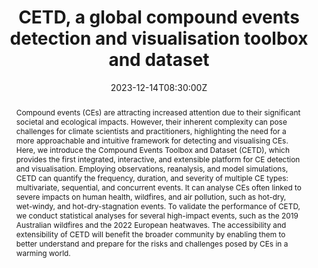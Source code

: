 ---
title: CETD, a global compound events detection and visualisation toolbox and dataset

event: AGU 2023
event_url: https://agu.confex.com/agu/fm23/meetingapp.cgi/Paper/1393543

location: Moscone Center
address:
  street: 747 Howard St
  city: San Francisco
  region: CA
  postcode: '94103'
  country: United States

summary: 
abstract: 'Compound events (CEs) are attracting increased attention due to their significant societal and ecological impacts. However, their inherent complexity can pose challenges for climate scientists and practitioners, highlighting the need for a more approachable and intuitive framework for detecting and visualising CEs. Here, we introduce the Compound Events Toolbox and Dataset (CETD), which provides the first integrated, interactive, and extensible platform for CE detection and visualisation. Employing observations, reanalysis, and model simulations, CETD can quantify the frequency, duration, and severity of multiple CE types: multivariate, sequential, and concurrent events. It can analyse CEs often linked to severe impacts on human health, wildfires, and air pollution, such as hot-dry, wet-windy, and hot-dry-stagnation events. To validate the performance of CETD, we conduct statistical analyses for several high-impact events, such as the 2019 Australian wildfires and the 2022 European heatwaves. The accessibility and extensibility of CETD will benefit the broader community by enabling them to better understand and prepare for the risks and challenges posed by CEs in a warming world.'

# Talk start and end times.
#   End time can optionally be hidden by prefixing the line with `#`.
date: '2023-12-14T08:30:00Z'
date_end: '2023-12-14T12:50:00Z'
all_day: false

# Schedule page publish date (NOT talk date).
publishDate: '2023-10-04T00:00:00Z'

authors:
  - admin
  - Mingfang Ting
  - Kai Kornhuber
  - Radley M. Horton
  - Yaping Yang
  - Yelin Jiang

tags:
  - Compound Events
  - Data
  - Tool

# Is this a featured talk? (true/false)
featured: false

image:
  caption: 'At AGU 2023'
  focal_point: Right

#links:
#  - icon: twitter
#    icon_pack: fab
#    name: Follow
#    url: https://twitter.com/georgecushen
url_code: ''
url_pdf: '/uploads/202312-AGU.pdf'
url_slides: ''
url_video: ''

# Markdown Slides (optional).
#   Associate this talk with Markdown slides.
#   Simply enter your slide deck's filename without extension.
#   E.g. `slides = "example-slides"` references `content/slides/example-slides.md`.
#   Otherwise, set `slides = ""`.
slides: ""

# Projects (optional).
#   Associate this post with one or more of your projects.
#   Simply enter your project's folder or file name without extension.
#   E.g. `projects = ["internal-project"]` references `content/project/deep-learning/index.md`.
#   Otherwise, set `projects = []`.
projects:
  - example
---